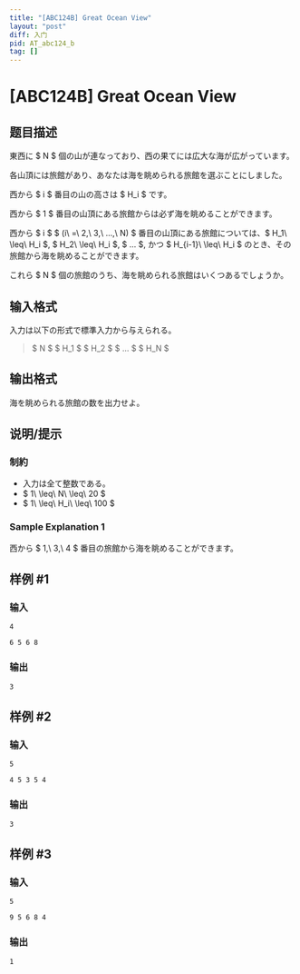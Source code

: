```yaml
---
title: "[ABC124B] Great Ocean View"
layout: "post"
diff: 入门
pid: AT_abc124_b
tag: []
---
```


# [ABC124B] Great Ocean View

## 题目描述

[problemUrl]: https://atcoder.jp/contests/abc124/tasks/abc124_b

東西に $ N $ 個の山が連なっており、西の果てには広大な海が広がっています。

各山頂には旅館があり、あなたは海を眺められる旅館を選ぶことにしました。

西から $ i $ 番目の山の高さは $ H_i $ です。

西から $ 1 $ 番目の山頂にある旅館からは必ず海を眺めることができます。

西から $ i $ $ (i\ =\ 2,\ 3,\ ...,\ N) $ 番目の山頂にある旅館については、$ H_1\ \leq\ H_i $, $ H_2\ \leq\ H_i $, $ ... $, かつ $ H_{i-1}\ \leq\ H_i $ のとき、その旅館から海を眺めることができます。

これら $ N $ 個の旅館のうち、海を眺められる旅館はいくつあるでしょうか。

## 输入格式

入力は以下の形式で標準入力から与えられる。

> $ N $ $ H_1 $ $ H_2 $ $ ... $ $ H_N $

## 输出格式

海を眺められる旅館の数を出力せよ。

## 说明/提示

### 制約

- 入力は全て整数である。
- $ 1\ \leq\ N\ \leq\ 20 $
- $ 1\ \leq\ H_i\ \leq\ 100 $

### Sample Explanation 1

西から $ 1,\ 3,\ 4 $ 番目の旅館から海を眺めることができます。

## 样例 #1

### 输入

```
4
6 5 6 8
```

### 输出

```
3
```

## 样例 #2

### 输入

```
5
4 5 3 5 4
```

### 输出

```
3
```

## 样例 #3

### 输入

```
5
9 5 6 8 4
```

### 输出

```
1
```

